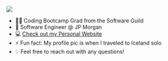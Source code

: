 
![](https://www.canva.com/design/DAEOKZSo-u0/RYa3CNjw7iM0_i_uZLavVA/view?utm_content=DAEOKZSo-u0&utm_campaign=designshare&utm_medium=link&utm_source=publishsharelink)

* 👩‍💻 Coding Bootcamp Grad from the Software Guild
* :bank: Software Engineer @ JP Morgan
* :computer: [Check out my Personal Website](https://shirley.codes/)
* ⚡ Fun fact: My profile pic is when I traveled to Iceland solo
* :bulb: Feel free to reach out with any questions!


<!--
**shirlz201/shirlz201** is a ✨ _special_ ✨ repository because its `README.md` (this file) appears on your GitHub profile.
